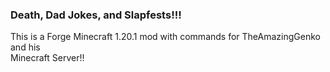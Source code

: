 ### Death, Dad Jokes, and Slapfests!!!

This is a Forge Minecraft 1.20.1 mod with commands for TheAmazingGenko and his  
Minecraft Server!!
